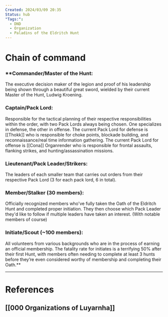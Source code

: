 ```yaml
---
Created: 2024/03/09 20:35
Status: hub
"Tags:":
  - DND
  - Organization
  - Paladins of the Eldritch Hunt
---
```

# Chain of command
### **Commander/Master of the Hunt: 
The executive decision maker of the legion and proof of his leadership being shown through a beautiful great sword, wielded by their current Master of the Hunt, Ludwig Kroening. 

### Captain/Pack Lord: 
Responsible for the tactical planning of their respective responsibilities within the order, with two Pack Lords always being chosen. One specializes in defense, the other in offense. The current Pack Lord for defense is [[Thokk]] who is responsible for choke points, blockade building, and reconnaissance/real time information gathering. The current Pack Lord for offense is [[Cona]] Organrender who is responsible for frontal assaults, flanking strikes, and hunting/assassination missions. 

### Lieutenant/Pack Leader/Strikers: 
The leaders of each smaller team that carries out orders from their respective Pack Lord (3 for each pack lord, 6 in total).

### Member/Stalker (30 members): 
Officially recognized members who've fully taken the Oath of the Eldritch Hunt and completed proper initiation. They then choose which Pack Leader they'd like to follow if multiple leaders have taken an interest. (With notable members of course) 

### Initiate/Scout (~100 members): 
All volunteers from various backgrounds who are in the process of earning an official membership. The fatality rate for initiates is a terrifying 50% after their first Hunt, with members often needing to complete at least 3 hunts before they’re even considered worthy of membership and completing their Oath.**

---
# References
## [[000 Organizations of Luyarnha]]